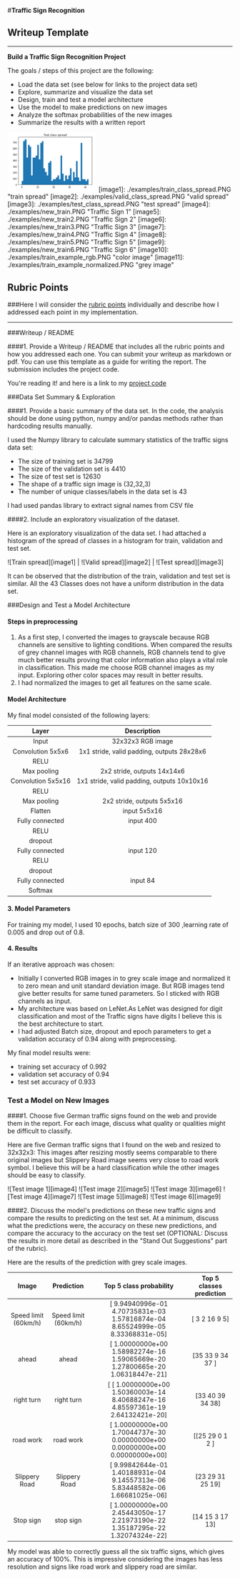 #**Traffic Sign Recognition**

## Writeup Template

---

**Build a Traffic Sign Recognition Project**

The goals / steps of this project are the following:
* Load the data set (see below for links to the project data set)
* Explore, summarize and visualize the data set
* Design, train and test a model architecture
* Use the model to make predictions on new images
* Analyze the softmax probabilities of the new images
* Summarize the results with a written report


[//]: # (Image References)
<img src="https://github.com/willofdiamond/CarND-Traffic-Sign-Classifier-Project/blob/master/examples/test_class_spread.PNG" alt="Drawing" style="width: 200px;"/>
[image1]: ./examples/train_class_spread.PNG "train spread"
[image2]: ./examples/valid_class_spread.PNG "valid spread"
[image3]: ./examples/test_class_spread.PNG "test spread"
[image4]: ./examples/new_train.PNG "Traffic Sign 1"
[image5]: ./examples/new_train2.PNG "Traffic Sign 2"
[image6]: ./examples/new_train3.PNG "Traffic Sign 3"
[image7]: ./examples/new_train4.PNG "Traffic Sign 4"
[image8]: ./examples/new_train5.PNG "Traffic Sign 5"
[image9]: ./examples/new_train6.PNG "Traffic Sign 6"
[image10]: ./examples/train_example_rgb.PNG "color image"
[image11]: ./examples/train_example_normalized.PNG "grey image"

## Rubric Points
###Here I will consider the [rubric points](https://review.udacity.com/#!/rubrics/481/view) individually and describe how I addressed each point in my implementation.  

---
###Writeup / README

####1. Provide a Writeup / README that includes all the rubric points and how you addressed each one. You can submit your writeup as markdown or pdf. You can use this template as a guide for writing the report. The submission includes the project code.

You're reading it! and here is a link to my [project code](https://github.com/willofdiamond/CarND-Traffic-Sign-Classifier-Project.git)

###Data Set Summary & Exploration

####1. Provide a basic summary of the data set. In the code, the analysis should be done using python, numpy and/or pandas methods rather than hardcoding results manually.

I used the Numpy library to calculate summary statistics of the traffic
signs data set:

* The size of training set is 34799
* The size of the validation set is 4410
* The size of test set is 12630
* The shape of a traffic sign image is (32,32,3)
* The number of unique classes/labels in the data set is 43

I had used pandas library to extract signal names from CSV file

####2. Include an exploratory visualization of the dataset.

Here is an exploratory visualization of the data set. I had attached a histogram of the spread of classes in a histogram for train, validation and test set.

![Train spread][image1] | ![Valid spread][image2] | ![Test spread][image3]

It can be observed that the distribution of the train, validation and test set is similar.
All the 43 Classes does not have a uniform distribution in the data set.

###Design and Test a Model Architecture

#### Steps in preprocessing

1. As a first step, I converted the images to grayscale because RGB channels are sensitive to lighting conditions. When compared the results of grey channel images with RGB channels, RGB channels tend to give much better results proving that color information also plays a vital role in classification. This made me choose RGB channel images as my input. Exploring other color spaces may result in better results.
2. I had normalized the images to get all features on the same scale.




#### Model Architecture

My final model consisted of the following layers:

| Layer         		|     Description	        					|
|:---------------------:|:---------------------------------------------:|
| Input         		| 32x32x3 RGB image   							|
| Convolution 5x5x6     	| 1x1 stride, valid padding, outputs 28x28x6 	|
| RELU					|												|
| Max pooling	      	| 2x2 stride,  outputs 14x14x6 				|
| Convolution 5x5x16   | 1x1 stride, valid padding, outputs 10x10x16 	|
| RELU					|							|
| Max pooling	      	| 2x2 stride,  outputs 5x5x16 				|
| Flatten		| input  5x5x16  | 400     									|
| Fully connected		| input  400  | 120    									|
| RELU					|							|
| dropout| |
| Fully connected		| input  120  | 84   									|
| RELU					|							|
| dropout| |
| Fully connected		| input  84  | 434  									|
| Softmax				|         									|




#### 3. Model Parameters
For training my model, I used 10 epochs, batch size of 300 ,learning rate of 0.005 and drop out of 0.8.



#### 4. Results
If an iterative approach was chosen:
* Initially I converted RGB images in to grey scale image and normalized it to zero mean and unit standard deviation image. But RGB images tend give better results for same tuned parameters. So I sticked with RGB channels as input.
* My architecture was based on LeNet.As LeNet was designed for digit classification and most of the Traffic signs have digits I believe this is the best architecture to start.
* I had adjusted Batch size, dropout and epoch parameters to get a validation accuracy of 0.94 along with preprocessing.



My final model results were:
* training set accuracy of 0.992
* validation set accuracy of 0.94
* test set accuracy of 0.933




### Test a Model on New Images

####1. Choose five German traffic signs found on the web and provide them in the report. For each image, discuss what quality or qualities might be difficult to classify.

Here are five German traffic signs that I found on the web and resized to 32x32x3: This images after resizing mostly seems comparable to there original images but Slippery Road image seems very close to road work symbol. I believe this will be a hard classification while the other images should be easy to classify.

![Test image 1][image4] ![Test image 2][image5] ![Test image 3][image6]
![Test image 4][image7] ![Test image 5][image8] ![Test image 6][image9]


####2. Discuss the model's predictions on these new traffic signs and compare the results to predicting on the test set. At a minimum, discuss what the predictions were, the accuracy on these new predictions, and compare the accuracy to the accuracy on the test set (OPTIONAL: Discuss the results in more detail as described in the "Stand Out Suggestions" part of the rubric).

Here are the results of the prediction with grey scale images.

| Image			        |     Prediction	        					| Top 5 class probability | Top 5 classes prediction|
|:---------------------:|:---------------------------------------------:|:---------------------------------------------:|:---------------------------------------------:|
| Speed limit (60km/h)      		| Speed limit (60km/h)  	| [  9.94940996e-01   4.70735831e-03   1.57816874e-04   8.65524999e-05 8.33368831e-05]	| [ 3  2 16  9  5]|
| ahead     			| ahead										|   [  1.00000000e+00   1.58982274e-16   1.59065669e-20   1.27800665e-20 1.06318447e-21]  | [35 33  9 34 37 ]   |
| right turn					| right turn			|		[ [  1.00000000e+00   1.50360003e-14   8.40688247e-16   4.85597361e-19 2.64132421e-20]	  |  [33 40 39 34 38]     |
| road work	      		| road work				|	 	[  1.00000000e+00   1.70044737e-30   0.00000000e+00   0.00000000e+00 0.00000000e+00]			|    [[25 29  0  1  2 ]  |
| 	Slippery Road	|    Slippery Road   		|			[  9.99842644e-01   1.40188931e-04   9.14557313e-06   5.83448582e-06 1.66681025e-06]		|  [23 29 31 25 19]  |      |
| Stop sign		| stop sign      			|		[  1.00000000e+00   2.45443050e-17   2.21973190e-22   1.35187295e-22 1.32074324e-22]		|     [14 15  3 17 13] |



My model was able to correctly guess all the six traffic signs, which gives an accuracy of 100%. This is impressive considering the images has less resolution and signs like road work and slippery road are similar.
